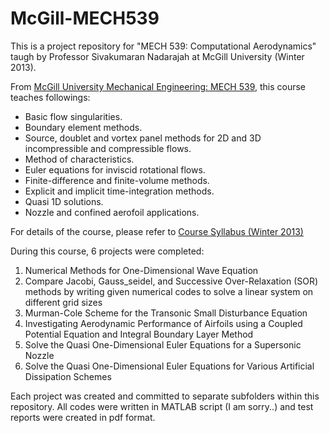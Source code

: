 # McGill-MECH539

This is a project repository for "MECH 539: Computational Aerodynamics" taugh by Professor Sivakumaran Nadarajah at McGill University (Winter 2013).

From [McGill University Mechanical Engineering: MECH 539](https://www.mcgill.ca/study/2015-2016/courses/mech-539), this course teaches followings:

- Basic flow singularities.
- Boundary element methods. 
- Source, doublet and vortex panel methods for 2D and 3D incompressible and compressible flows. 
- Method of characteristics. 
- Euler equations for inviscid rotational flows. 
- Finite-difference and finite-volume methods. 
- Explicit and implicit time-integration methods. 
- Quasi 1D solutions. 
- Nozzle and confined aerofoil applications.

For details of the course, please refer to [Course Syllabus (Winter 2013)]()

During this course, 6 projects were completed:

1. Numerical Methods for One-Dimensional Wave Equation
2. Compare Jacobi, Gauss_seidel, and Successive Over-Relaxation (SOR) methods by writing given numerical codes to solve a linear system on different grid sizes
3. Murman-Cole Scheme for the Transonic Small Disturbance Equation
4. Investigating Aerodynamic Performance of Airfoils using a Coupled Potential Equation and Integral Boundary Layer Method
5. Solve the Quasi One-Dimensional Euler Equations for a Supersonic Nozzle 
6. Solve the Quasi One-Dimensional Euler Equations for Various Artificial Dissipation Schemes

Each project was created and committed to separate subfolders within this repository. All codes were written in MATLAB script (I am sorry..) and test reports were created in pdf format.